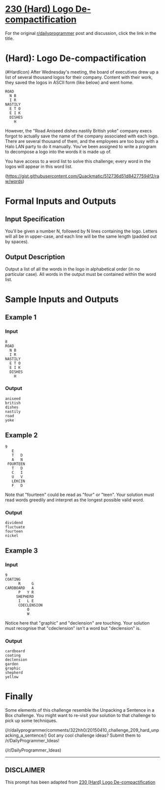 # [230 (Hard) Logo De-compactification](https://www.reddit.com/r/dailyprogrammer/comments/3jn6te/20150903_challenge_230_hard_logo/)

For the original [r/dailyprogrammer](https://www.reddit.com/r/dailyprogrammer/) post and discussion, click the link in the title.

#  (Hard): Logo De-compactification
(#HardIcon)
After Wednesday's meeting, the board of executives drew up a list of several thousand logos for their company. Content with their work, they saved the logos in ASCII form (like below) and went home.


```
ROAD    
  N B   
  I R   
NASTILY 
  E T O 
  E I K 
  DISHES
    H
```
However, the "Road Aniseed dishes nastily British yoke" company execs forgot to actually save the name of the company associated with each logo. There are several thousand of them, and the employees are too busy with a Halo LAN party to do it manually. You've been assigned to write a program to decompose a logo into the words it is made up of.

You have access to a word list to solve this challenge; every word in the logos will appear in this word list.

(https://gist.githubusercontent.com/Quackmatic/512736d51d84277594f2/raw/words)
# Formal Inputs and Outputs
## Input Specification
You'll be given a number N, followed by N lines containing the logo. Letters will all be in upper-case, and each line will be the same length (padded out by spaces).

## Output Description
Output a list of all the words in the logo in alphabetical order (in no particular case). All words in the output must be contained within the word list.

# Sample Inputs and Outputs
## Example 1
### Input

```
8
ROAD    
  N B   
  I R   
NASTILY 
  E T O 
  E I K 
  DISHES
    H
```
### Output

```
aniseed
british
dishes
nastily
road
yoke
```
## Example 2

```
9
   E
   T   D 
   A   N 
 FOURTEEN
   T   D 
   C   I 
   U   V 
   LEKCIN
   F   D
```
Note that "fourteen" could be read as "four" or "teen". Your solution must read words greedily and interpret as the longest possible valid word.

### Output

```
dividend
fluctuate
fourteen
nickel
```
## Example 3
### Input

```
9
COATING          
      R     G    
CARDBOARD   A    
      P   Y R    
     SHEPHERD    
      I   L E    
      CDECLENSION
          O      
          W
```
Notice here that "graphic" and "declension" are touching. Your solution must recognise that "cdeclension" isn't a word but "declension" is.

### Output

```
cardboard
coating
declension
garden
graphic
shepherd
yellow
```
# Finally
Some elements of this challenge resemble the Unpacking a Sentence in a Box challenge. You might want to re-visit your solution to that challenge to pick up some techniques.

(/r/dailyprogrammer/comments/322hh0/20150410_challenge_209_hard_unpacking_a_sentence/)
Got any cool challenge ideas? Submit them to /r/DailyProgrammer_Ideas!

(/r/DailyProgrammer_Ideas)

----
## **DISCLAIMER**
This prompt has been adapted from [230 [Hard] Logo De-compactification](https://www.reddit.com/r/dailyprogrammer/comments/3jn6te/20150903_challenge_230_hard_logo/
)
